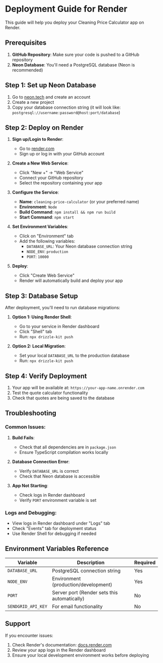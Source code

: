# Deployment Guide for Render

This guide will help you deploy your Cleaning Price Calculator app on Render.

## Prerequisites

1. **GitHub Repository**: Make sure your code is pushed to a GitHub repository
2. **Neon Database**: You'll need a PostgreSQL database (Neon is recommended)

## Step 1: Set up Neon Database

1. Go to [neon.tech](https://neon.tech) and create an account
2. Create a new project
3. Copy your database connection string (it will look like: `postgresql://username:password@host:port/database`)

## Step 2: Deploy on Render

1. **Sign up/Login to Render**:
   - Go to [render.com](https://render.com)
   - Sign up or log in with your GitHub account

2. **Create a New Web Service**:
   - Click "New +" → "Web Service"
   - Connect your GitHub repository
   - Select the repository containing your app

3. **Configure the Service**:
   - **Name**: `cleaning-price-calculator` (or your preferred name)
   - **Environment**: `Node`
   - **Build Command**: `npm install && npm run build`
   - **Start Command**: `npm start`

4. **Set Environment Variables**:
   - Click on "Environment" tab
   - Add the following variables:
     - `DATABASE_URL`: Your Neon database connection string
     - `NODE_ENV`: `production`
     - `PORT`: `10000`

5. **Deploy**:
   - Click "Create Web Service"
   - Render will automatically build and deploy your app

## Step 3: Database Setup

After deployment, you'll need to run database migrations:

1. **Option 1: Using Render Shell**:
   - Go to your service in Render dashboard
   - Click "Shell" tab
   - Run: `npx drizzle-kit push`

2. **Option 2: Local Migration**:
   - Set your local `DATABASE_URL` to the production database
   - Run: `npx drizzle-kit push`

## Step 4: Verify Deployment

1. Your app will be available at: `https://your-app-name.onrender.com`
2. Test the quote calculator functionality
3. Check that quotes are being saved to the database

## Troubleshooting

### Common Issues:

1. **Build Fails**:
   - Check that all dependencies are in `package.json`
   - Ensure TypeScript compilation works locally

2. **Database Connection Error**:
   - Verify `DATABASE_URL` is correct
   - Check that Neon database is accessible

3. **App Not Starting**:
   - Check logs in Render dashboard
   - Verify `PORT` environment variable is set

### Logs and Debugging:

- View logs in Render dashboard under "Logs" tab
- Check "Events" tab for deployment status
- Use Render Shell for debugging if needed

## Environment Variables Reference

| Variable | Description | Required |
|----------|-------------|----------|
| `DATABASE_URL` | PostgreSQL connection string | Yes |
| `NODE_ENV` | Environment (production/development) | Yes |
| `PORT` | Server port (Render sets this automatically) | No |
| `SENDGRID_API_KEY` | For email functionality | No |

## Support

If you encounter issues:
1. Check Render's documentation: [docs.render.com](https://docs.render.com)
2. Review your app logs in the Render dashboard
3. Ensure your local development environment works before deploying 